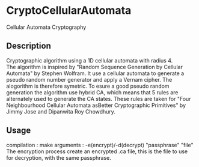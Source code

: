 # CryptoCellularAutomata
Cellular Automata Cryptography

## Description
Cryptographic algorithm using a 1D cellular automata with radius 4.  
The algorithm is inspired by "Random Sequence Generation by Cellular Automata" by Stephen Wolfram.
It use a cellular automata to generate a pseudo random number generator and apply a Vernam cipher.
The alogorithm is therefore symetric.
To esure a good pseudo random generation the algorithm use hybrid CA, which means that 5 rules are alternately used to generate the CA states.
These rules are taken for "Four Neighbourhood Cellular Automata asBetter Cryptographic Primitives" by Jimmy Jose and Dipanwita Roy Chowdhury.


## Usage
compilation : make
arguments : -e(encrypt)/-d(decrypt) "passphrase" "file"  
The encryption process create an encrypted .ca file, this is the file to use for decryption, with the same passphrase.  
